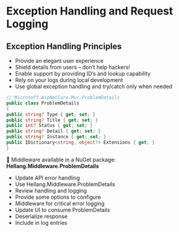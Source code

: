 # Exception Handling and Request Logging

## Exception Handling Principles

- Provide an elegant user experience 
- Shield details from users – don’t help hackers!
- Enable support by providing ID’s and lookup capability
- Rely on your logs during local development
- Use global exception handling and try/catch only when needed

```c#
// Microsoft.AspNetCore.Mvc.ProblemDetails
public class ProblemDetails
{
public string? Type { get; set; } 
public string? Title { get; set; }
public int? Status { get; set; }
public string? Detail { get; set; }
public string? Instance { get; set; }
public IDictionary<string, object?> Extensions { get; }
}

```

 Middleware available in a NuGet package: **Hellang.Middleware.ProblemDetails**

- Update API error handling
- Use Hellang.Middleware.ProblemDetails
- Review handling and logging
- Provide some options to configure
- Middleware for critical error logging
- Update UI to consume ProblemDetails
- Deserialize response 
- Include in log entries

